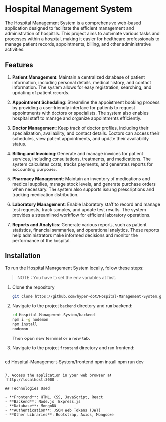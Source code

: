 # Hospital Management System

The Hospital Management System is a comprehensive web-based application designed to facilitate the efficient management and administration of hospitals. This project aims to automate various tasks and processes within a hospital, making it easier for healthcare professionals to manage patient records, appointments, billing, and other administrative activities.

## Features

1. **Patient Management**: Maintain a centralized database of patient information, including personal details, medical history, and contact information. The system allows for easy registration, searching, and updating of patient records.

2. **Appointment Scheduling**: Streamline the appointment booking process by providing a user-friendly interface for patients to request appointments with doctors or specialists. The system also enables hospital staff to manage and organize appointments efficiently.

3. **Doctor Management**: Keep track of doctor profiles, including their specialization, availability, and contact details. Doctors can access their schedules, view patient appointments, and update their availability status.

4. **Billing and Invoicing**: Generate and manage invoices for patient services, including consultations, treatments, and medications. The system calculates costs, tracks payments, and generates reports for accounting purposes.

5. **Pharmacy Management**: Maintain an inventory of medications and medical supplies, manage stock levels, and generate purchase orders when necessary. The system also supports issuing prescriptions and tracking medication distribution.

6. **Laboratory Management**: Enable laboratory staff to record and manage test requests, track samples, and update test results. The system provides a streamlined workflow for efficient laboratory operations.

7. **Reports and Analytics**: Generate various reports, such as patient statistics, financial summaries, and operational analytics. These reports help administrators make informed decisions and monitor the performance of the hospital.

## Installation

To run the Hospital Management System locally, follow these steps:
> NOTE : You have to set the env variables at first.

1. Clone the repository:

   ```bash
   git clone https://github.com/hyper-dot/Hospital-Management-System.git
   ```

2. Navigate to the project `backend` directory and run backend:

   ```bash
   cd Hospital-Management-System/backend
   npm i -g nodemon
   npm install
   nodemon 
   ```
   Then open new terminal or a new tab.

3. Navigate to the project `frontend` directory and run frontend:

   ```bash
  cd Hospital-Management-System/frontend
  npm install
  npm run dev
   ```

7. Access the application in your web browser at `http://localhost:3000`.

## Technologies Used

- **Frontend**: HTML, CSS, JavaScript, React
- **Backend**: Node.js, Express.js
- **Database**: MongoDB
- **Authentication**: JSON Web Tokens (JWT)
- **Other Libraries**: Bootstrap, Axios, Mongoose

